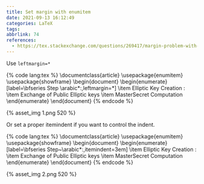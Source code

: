 ```yaml
---
title: Set margin with enumitem
date: 2021-09-13 16:12:49
categories: LaTeX
tags:
abbrlink: 74
references:
  - https://tex.stackexchange.com/questions/269417/margin-problem-with-enumitem
---
```

Use `leftmargin=*`

{% code lang:tex %}
\documentclass{article}
\usepackage{enumitem}
\usepackage{showframe}
\begin{document}
\begin{enumerate}[label=\bfseries Step \arabic*:,leftmargin=*]
  \item Elliptic Key Creation :
  \item Exchange of Public Elliptic keys
  \item MasterSecret Computation
\end{enumerate}
\end{document}
{% endcode %}

{% asset_img 1.png 520 %}

Or set a proper itemindent if you want to control the indent.

{% code lang:tex %}
\documentclass{article}
\usepackage{enumitem}
\usepackage{showframe}
\begin{document}
\begin{enumerate}[label=\bfseries Step~\arabic*:,itemindent=3em]
  \item Elliptic Key Creation : 
  \item Exchange of Public Elliptic keys
  \item MasterSecret Computation
\end{enumerate}
\end{document}
{% endcode %}

{% asset_img 2.png 520 %}
